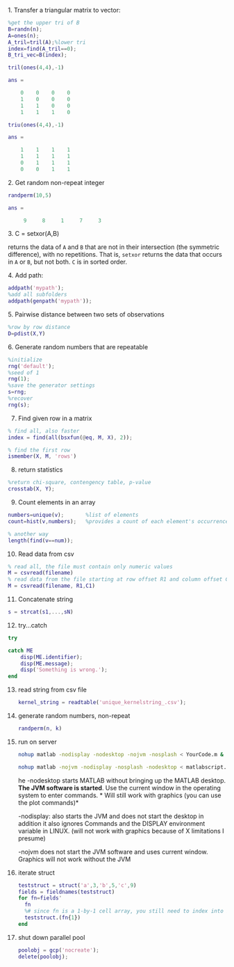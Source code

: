 1\. Transfer a triangular matrix to vector:

```matlab
%get the upper tri of B
B=randn(n);
A=ones(n);
A_tril=tril(A);%lower tri
index=find(A_tril==0);
B_tri_vec=B(index);
```

```matlab
tril(ones(4,4),-1)

ans =

    0    0    0    0
    1    0    0    0
    1    1    0    0
    1    1    1    0
```

```matlab
triu(ones(4,4),-1)

ans = 

    1    1    1    1
    1    1    1    1
    0    1    1    1
    0    0    1    1
```

2\. Get random non-repeat integer

```matlab
randperm(10,5)

ans =

     9     8     1     7     3

```

3\. C = setxor(A,B)

returns the data of `A` and `B` that are not in their intersection (the symmetric difference), with no repetitions. That is, `setxor` returns the data that occurs in `A` or `B`, but not both. `C` is in sorted order.

4\. Add path:
```matlab
addpath('mypath');
%add all subfolders
addpath(genpath('mypath'));
```

5\. Pairwise distance between two sets of observations
```matlab
%row by row distance
D=pdist(X,Y)
```

6\. Generate random numbers that are repeatable
```matlab
%initialize
rng('default');
%seed of 1
rng(1);
%save the generator settings
s=rng;
%recover
rng(s);
```

7. Find given row in a matrix

```matlab
% find all, also faster
index = find(all(bsxfun(@eq, M, X), 2));

% find the first row
ismember(X, M, 'rows')
```

8. return statistics

``` matlab
%return chi-square, contengency table, p-value
crosstab(X, Y);
```

9. Count elements in an array
```matlab
numbers=unique(v);       %list of elements
count=hist(v,numbers);   %provides a count of each element's occurrence
```
```matlab
% another way
length(find(v==num));
```

10. Read data from csv

  ```matlab
  % read all, the file must contain only numeric values
  M = csvread(filename)
  % read data from the file starting at row offset R1 and column offset C1
  M = csvread(filename, R1,C1)
  ```

11. Concatenate string
```matlab
s = strcat(s1,...,sN)
```

12. try...catch
```matlab
try

catch ME
    disp(ME.identifier);
    disp(ME.message);
    disp('Something is wrong.');
end
```

13. read string from csv file

    ``` matlab
    kernel_string = readtable('unique_kernelstring_.csv');
    ```

14. generate random numbers, non-repeat

    ```matlab
    randperm(n, k)
    ```

15. run  on server

    ```bash
    nohup matlab -nodisplay -nodesktop -nojvm -nosplash < YourCode.m & 
    ```

    ```bash
    nohup matlab -nojvm -nodisplay -nosplash -nodesktop < matlabscript.m 1>running.log 2>running.err &
    ```

    he -nodesktop starts MATLAB without bringing up the MATLAB desktop. **The JVM software is started**. Use the current window in the operating system to enter commands. * Will still work with graphics (you can use the plot commands)*

    -nodisplay: also starts the JVM and does not start the desktop in addition it also ignores Commands and the DISPLAY environment variable in LINUX. (will not work with graphics because of X limitations I presume)

    -nojvm does not start the JVM software and uses current window. Graphics will not work without the JVM

16. iterate struct

    ```matlab
    teststruct = struct('a',3,'b',5,'c',9)
    fields = fieldnames(teststruct)
    for fn=fields'
      fn
      %# since fn is a 1-by-1 cell array, you still need to index into it, unfortunately
      teststruct.(fn{1})
    end
    ```

17. shut down parallel pool

    ```matlab
    poolobj = gcp('nocreate');
    delete(poolobj);
    ```

    ​

